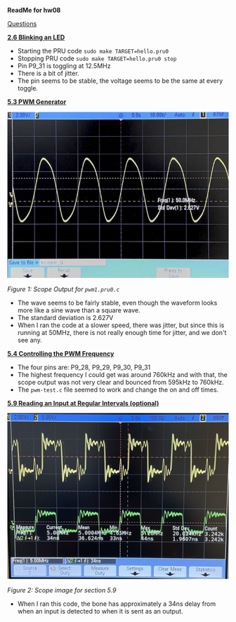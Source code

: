 **ReadMe for hw08**



<u>Questions</u>

**<u>2.6 Blinking an LED</u>**

- Starting the PRU code `sudo make TARGET=hello.pru0`
- Stopping PRU code `sudo make TARGET=hello.pru0 stop` 
- Pin P9_31 is toggling at 12.5MHz
- There is a bit of jitter.
- The pin seems to be stable, the voltage seems to be the same at every toggle.

**<u>5.3 PWM Generator</u>**

![scope1](https://github.com/rhit-wegerac/ECE434_Files/blob/main/hw08/scope1.jpg?raw=true)

*Figure 1: Scope Output for `pwm1.pru0.c`*

- The wave seems to be fairly stable, even though the waveform looks more like a sine wave than a square wave.
- The standard deviation is 2.627V
- When I ran the code at a slower speed, there was jitter, but since this is running at 50MHz, there is not really enough time for jitter, and we don't see any.

**<u>5.4 Controlling the PWM Frequency</u>**

- The four pins are: P9_28, P9_29, P9_30, P9_31
- The highest frequency I could get was around 760kHz and with that, the scope output was not very clear and bounced from 595kHz to 760kHz.
- The `pwm-test.c` file seemed to work and change the on and off times.

**<u>5.9 Reading an Input at Regular Intervals (optional)</u>**



![](https://github.com/rhit-wegerac/ECE434_Files/blob/main/hw08/IMG_5367.jpeg?raw=true)

*Figure 2: Scope image for section 5.9*

- When I ran this code, the bone has approximately a 34ns delay from when an input is detected to when it is sent as an output.